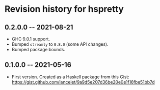 # Revision history for hspretty

## 0.2.0.0 -- 2021-08-21

- GHC 9.0.1 support.
- Bumped `streamly` to `0.8.0` (some API changes).
- Bumped package bounds.

## 0.1.0.0 -- 2021-05-16

- First version. Created as a Haskell package from this Gist:
  https://gist.github.com/lancelet/9a9d5e207d36be20e0e1f16fbe51bb7d
